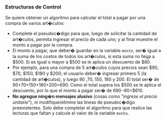 ### Estructuras de Control

Se quiere obtener un algoritmo para calcular el total a pagar por una compra de varios art�culos:

* Complete el pseudoc�digo para que, luego de solicitar la cantidad de art�culos, permita ingresar el precio de cada uno; y al final muestre el monto a pagar por la compra.
* El monto a pagar, que deber� guardar en la variable `monto`, ser� igual a la suma de los costos de todos los art�culos, si esta suma no llega a $500. Si es igual o mayor a $500 se le aplica un descuento de $80.
* Por ejemplo, para una compra de 5 art�culos cuyos precios sean $90, $70, $150, $180 y $200; el usuario deber� ingresar primero 5 (la cantidad de art�culos), y luego 90 ,70, 150, 180 y 200. El total ser� de 90+70+150+180+200=690. Como el total supera los $500 se le aplica el descuento, por lo que el monto a pagar ser� de $690-$80=$610.
* **No agregue ning�n mensajes alusivo** (cosas como *"ingrese el precio unitario"*), ni modifique/elimine las lineas de pseudoc�digo preexistentes. Solo debe completar el algoritmo para que realice las lecturas que faltan y calcule el valor de la variable `monto`.

